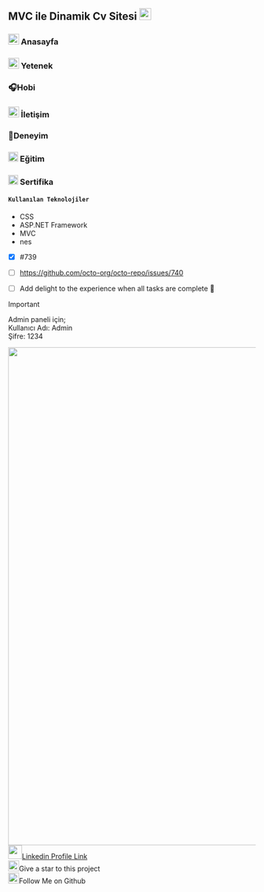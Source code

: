## **MVC ile Dinamik Cv Sitesi** <img src="https://user-images.githubusercontent.com/74038190/212284087-bbe7e430-757e-4901-90bf-4cd2ce3e1852.gif" width="24" height="24" />

### <img width="22" height="22" src="https://img.icons8.com/external-flaticons-lineal-color-flat-icons/64/external-home-resume-flaticons-lineal-color-flat-icons.png" alt="external-home-resume-flaticons-lineal-color-flat-icons"/> Anasayfa
### <img width="22" height="22" src="https://img.icons8.com/tiny-color/16/code.png" alt="code"/> Yetenek
### 🎧Hobi
### <img width="22" height="22" src="https://img.icons8.com/parakeet/30/secured-letter.png" alt="secured-letter"/> İletişim
### 💼Deneyim
### <img width="20" height="20" src="https://img.icons8.com/office/24/student-female.png" alt="student-female"/> Eğitim
### <img width="20" height="20" src="https://img.icons8.com/office/24/diploma.png" alt="diploma"/> Sertifika

#### **`Kullanılan Teknolojiler`**
+ CSS
+ ASP.NET Framework
+ MVC
+ nes

- [x] #739
- [ ] https://github.com/octo-org/octo-repo/issues/740
- [ ] Add delight to the experience when all tasks are complete :tada:


> [!IMPORTANT]
> Admin paneli için;<br>
> Kullanıcı Adı: Admin<br>
> Şifre: 1234


<img src="https://user-images.githubusercontent.com/74038190/212284115-f47cd8ff-2ffb-4b04-b5bf-4d1c14c0247f.gif" width="1012"><br>
<img src="https://user-images.githubusercontent.com/74038190/235294012-0a55e343-37ad-4b0f-924f-c8431d9d2483.gif" width="28" height="28"/>[Linkedin Profile Link](https://www.linkedin.com/in/nesibekosanoglu/)<br>
<img src="https://raw.githubusercontent.com/Tarikul-Islam-Anik/Microsoft-Teams-Animated-Emojis/master/Emojis/Travel%20and%20places/Star.png" width="22" height="22" />Give a star to this project<br>
<img src="https://raw.githubusercontent.com/Tarikul-Islam-Anik/Microsoft-Teams-Animated-Emojis/master/Emojis/Hand%20gestures/Folded%20Hands%20Light%20Skin%20Tone.png" width="22" height="22" />Follow Me on Github

